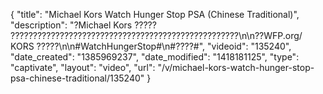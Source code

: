 {
    "title": "Michael Kors Watch Hunger Stop PSA (Chinese Traditional)",
    "description": "?Michael Kors ????? ???????????????????????????????????????????????????\n\n??WFP.org\/ KORS ?????\n\n#WatchHungerStop#\n#????#",
    "videoid": "135240",
    "date_created": "1385969237",
    "date_modified": "1418181125",
    "type": "captivate",
    "layout": "video",
    "url": "\/v\/michael-kors-watch-hunger-stop-psa-chinese-traditional\/135240"
}